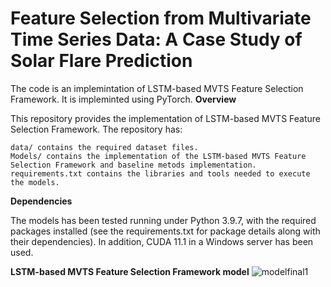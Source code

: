 # Feature Selection from Multivariate Time Series Data: A Case Study of Solar Flare Prediction
The code is an implemintation of LSTM-based MVTS Feature Selection Framework. It is impleminted using PyTorch.
**Overview**

This repository provides the implementation of LSTM-based MVTS Feature Selection Framework. The repository has:

    data/ contains the required dataset files.
    Models/ contains the implementation of the LSTM-based MVTS Feature Selection Framework and baseline metods implementation.
    requirements.txt contains the libraries and tools needed to execute the models.

    
  **Dependencies**
  
The models has been tested running under Python 3.9.7, with the required packages installed (see the requirements.txt for package details along with their dependencies). In addition, CUDA 11.1 in a Windows server has been used. 

**LSTM-based MVTS Feature Selection Framework model**
![modelfinal1](https://user-images.githubusercontent.com/100083721/199178204-0f9d57e3-96a6-4d7b-9e95-bdfb7c03c6af.png)


